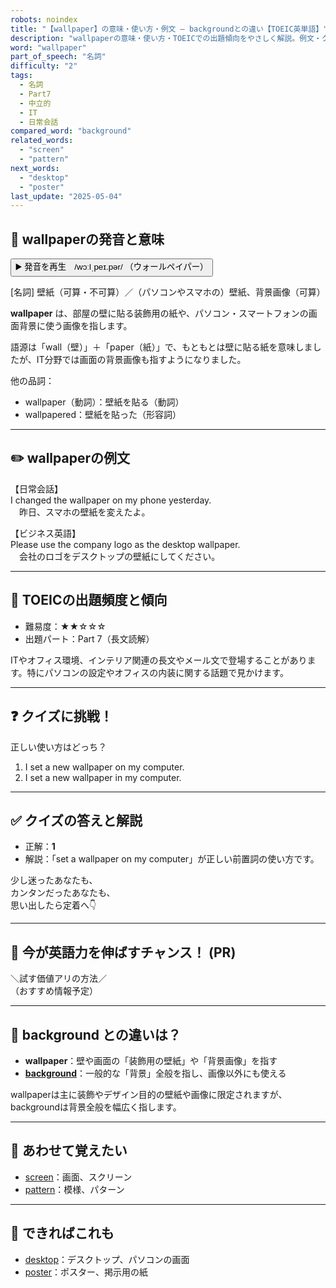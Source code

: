 ```yaml
---
robots: noindex
title: "【wallpaper】の意味・使い方・例文 ― backgroundとの違い【TOEIC英単語】"
description: "wallpaperの意味・使い方・TOEICでの出題傾向をやさしく解説。例文・クイズ付きでbackgroundとの違いもわかりやすく学べます。"
word: "wallpaper"
part_of_speech: "名詞"
difficulty: "2"
tags:
  - 名詞
  - Part7
  - 中立的
  - IT
  - 日常会話
compared_word: "background"
related_words:
  - "screen"
  - "pattern"
next_words:
  - "desktop"
  - "poster"
last_update: "2025-05-04"
---
```


## 🔰 wallpaperの発音と意味

<button class="play-audio" onclick="playTTS('wallpaper')">
  <span class="play-audio-main">
    ▶️ 発音を再生　/wɔːlˌpeɪ.pər/
  </span>
  <span class="play-audio-sub">
    （ウォールペイパー）
  </span>
</button>

[名詞] 壁紙（可算・不可算）／（パソコンやスマホの）壁紙、背景画像（可算）

**wallpaper** は、部屋の壁に貼る装飾用の紙や、パソコン・スマートフォンの画面背景に使う画像を指します。

語源は「wall（壁）」＋「paper（紙）」で、もともとは壁に貼る紙を意味しましたが、IT分野では画面の背景画像も指すようになりました。

他の品詞：  
- wallpaper（動詞）：壁紙を貼る（動詞）
- wallpapered：壁紙を貼った（形容詞）

---

## ✏️ wallpaperの例文

【日常会話】  
I changed the wallpaper on my phone yesterday.  
　昨日、スマホの壁紙を変えたよ。

【ビジネス英語】  
Please use the company logo as the desktop wallpaper.  
　会社のロゴをデスクトップの壁紙にしてください。

---

## 🎯 TOEICの出題頻度と傾向

- 難易度：★★☆☆☆
- 出題パート：Part 7（長文読解）

ITやオフィス環境、インテリア関連の長文やメール文で登場することがあります。特にパソコンの設定やオフィスの内装に関する話題で見かけます。

---

## ❓ クイズに挑戦！

正しい使い方はどっち？

1. I set a new wallpaper on my computer.  
2. I set a new wallpaper in my computer.

---

## ✅ クイズの答えと解説

- 正解：**1**
- 解説：「set a wallpaper on my computer」が正しい前置詞の使い方です。

少し迷ったあなたも、  
カンタンだったあなたも、  
思い出したら定着へ👇️

---

## 🚀 今が英語力を伸ばすチャンス！ (PR)

<div class="info-center">
＼試す価値アリの方法／<br>  
（おすすめ情報予定）
</div>

---

## 🤔  background との違いは？

- **wallpaper**：壁や画面の「装飾用の壁紙」や「背景画像」を指す
- **[background](/word/background)**：一般的な「背景」全般を指し、画像以外にも使える

wallpaperは主に装飾やデザイン目的の壁紙や画像に限定されますが、backgroundは背景全般を幅広く指します。

---

## 🧩 あわせて覚えたい

- [screen](/word/screen)：画面、スクリーン
- [pattern](/word/pattern)：模様、パターン

---

## 📖 できればこれも

- [desktop](/word/desktop)：デスクトップ、パソコンの画面
- [poster](/word/poster)：ポスター、掲示用の紙
<!-- cvid: aid12_bid19 -->
